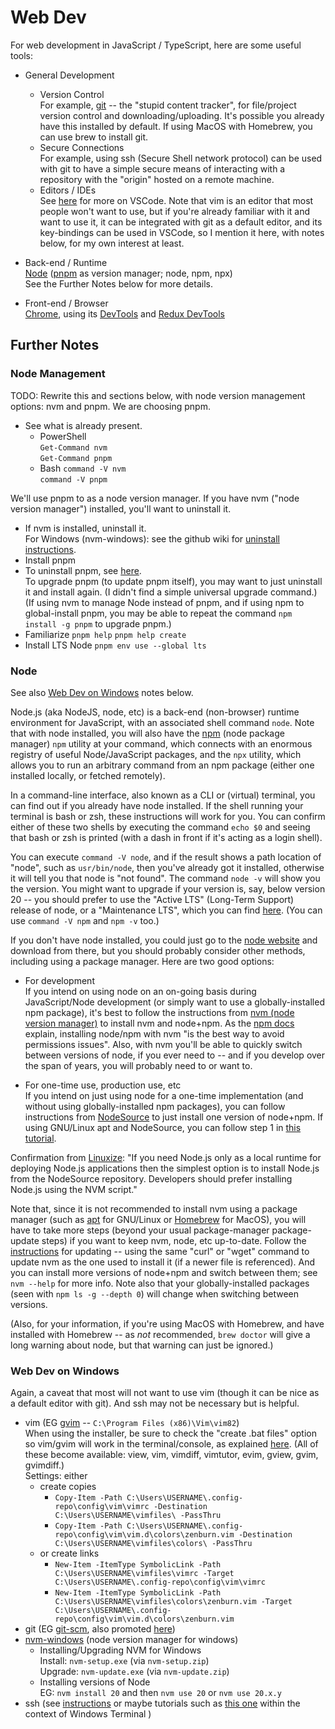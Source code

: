 # Web Dev

For web development in JavaScript / TypeScript, here are some useful tools:

* General Development
  * Version Control  
    For example, [git](https://git-scm.com/downloads) -- the "stupid content
    tracker", for file/project version control and downloading/uploading. It's
    possible you already have this installed by default. If using MacOS with
    Homebrew, you can use brew to install git.
  * Secure Connections  
    For example, using ssh (Secure Shell network protocol) can be used with git
    to have a simple secure means of interacting with a repository with the
    "origin" hosted on a remote machine.
  * Editors / IDEs  
    See [here](./Development.md) for more on VSCode.  Note that vim is an editor
    that most people won't want to use, but if you're already familiar with it
    and want to use it, it can be integrated with git as a default editor, and
    its key-bindings can be used in VSCode, so I mention it here, with notes
    below, for my own interest at least.

* Back-end / Runtime  
  [Node](https://nodejs.org/en/)
  ([pnpm](https://pnpm.io/) as version manager; node, npm, npx)  
  See the Further Notes below for more details.

* Front-end / Browser  
  [Chrome](https://www.google.com/chrome/), using its
  [DevTools](https://developer.chrome.com/docs/devtools) and
  [Redux DevTools](https://chromewebstore.google.com/detail/redux-devtools/lmhkpmbekcpmknklioeibfkpmmfibljd)

## Further Notes

### Node Management

TODO: Rewrite this and sections below, with node version management options: nvm
and pnpm.  We are choosing pnpm.

* See what is already present.
  * PowerShell  
    `Get-Command nvm`  
    `Get-Command pnpm`
  * Bash
    `command -V nvm`  
    `command -V pnpm`

We'll use pnpm to as a node version manager.  If you have nvm ("node version
manager") installed, you'll want to uninstall it.

* If nvm is installed, uninstall it.  
  For Windows (nvm-windows): see the github wiki for
  [uninstall instructions](https://github.com/coreybutler/nvm-windows/wiki#uninstall).
* Install pnpm
* To uninstall pnpm, see [here](https://pnpm.io/uninstall).  
  To upgrade pnpm (to update pnpm itself), you may want to just uninstall it and
  install again. (I didn't find a simple universal upgrade command.)  
  (If using nvm to manage Node instead of pnpm, and if using npm to
  global-install pnpm, you may be able to repeat the command
  `npm install -g pnpm` to upgrade pnpm.)
* Familiarize
  `pnpm help`
  `pnpm help create`
* Install LTS Node
  `pnpm env use --global lts`

### Node

See also [Web Dev on Windows](#web-dev-on-windows) notes below.

Node.js (aka NodeJS, node, etc) is a back-end (non-browser) runtime environment
for JavaScript, with an associated shell command `node`.  Note that with node
installed, you will also have the [npm](https://www.npmjs.com/) (node package
manager) `npm` utility at your command, which connects with an enormous registry
of useful Node/JavaScript packages, and the `npx` utility, which allows you to
run an arbitrary command from an npm package (either one installed locally, or
fetched remotely).

In a command-line interface, also known as a CLI or (virtual) terminal, you can
find out if you already have node installed.  If the shell running your terminal
is bash or zsh, these instructions will work for you.  You can confirm either of
these two shells by executing the command `echo $0` and seeing that bash or zsh
is printed (with a dash in front if it's acting as a login shell).

You can execute `command -V node`, and if the result shows a path location of
"node", such as `usr/bin/node`, then you've already got it installed, otherwise
it will tell you that node is "not found".  The command `node -v` will show you
the version.  You might want to upgrade if your version is, say, below version
20 -- you should prefer to use the "Active LTS" (Long-Term Support) release of
node, or a "Maintenance LTS", which you can find
[here](https://nodejs.org/en/about/releases/).  (You can use `command -V npm`
and `npm -v` too.)

If you don't have node installed, you could just go to the
[node website](https://nodejs.org/en/) and download from there, but you should
probably consider other methods, including using a package manager.  Here are
two good options:

* For development  
  If you intend on using node on an on-going basis during JavaScript/Node
development (or simply want to use a globally-installed npm package), it's best
to follow the instructions from
[nvm (node version manager)](https://github.com/nvm-sh/nvm) to install nvm and
node+npm.  As the
[npm docs](https://docs.npmjs.com/resolving-eacces-permissions-errors-when-installing-packages-globally)
explain, installing node/npm with nvm "is the best way to avoid permissions
issues".  Also, with nvm you'll be able to quickly switch between versions of
node, if you ever need to -- and if you develop over the span of years, you will
probably need to or want to.

* For one-time use, production use, etc  
  If you intend on just using node for a one-time implementation (and without
using globally-installed npm packages), you can follow instructions from
[NodeSource](https://github.com/nodesource/distributions) to just install one
version of node+npm.  If using GNU/Linux apt and NodeSource, you can follow
step 1 in
[this tutorial](https://www.digitalocean.com/community/tutorials/how-to-set-up-a-node-js-application-for-production-on-ubuntu-20-04).

Confirmation from
[Linuxize](https://linuxize.com/post/how-to-install-node-js-on-ubuntu-18.04/):
"If you need Node.js only as a local runtime for deploying Node.js applications
then the simplest option is to install Node.js from the NodeSource repository.
Developers should prefer installing Node.js using the NVM script."

Note that, since it is not recommended to install nvm using a package manager
(such as [apt](https://en.wikipedia.org/wiki/APT_(software)) for GNU/Linux or
[Homebrew](https://brew.sh/) for MacOS), you will have to take more steps
(beyond your usual package-manager package-update steps) if you want to keep nvm,
node, etc up-to-date.  Follow the [instructions](https://github.com/nvm-sh/nvm)
for updating -- using the same "curl" or "wget" command to update nvm as the one
used to install it (if a newer file is referenced).  And you can install more
versions of node+npm and switch between them; see `nvm --help` for more info.
Note also that your globally-installed packages (seen with `npm ls -g --depth 0`)
will change when switching between versions.

(Also, for your information, if you're using MacOS with Homebrew, and have
installed with Homebrew -- as *not* recommended, `brew doctor` will give a long
warning about node, but that warning can just be ignored.)

### Web Dev on Windows

Again, a caveat that most will not want to use vim (though it can be nice as a
default editor with git). And ssh may not be necessary but is helpful.

* vim (EG [gvim](https://www.vim.org/download.php)
  -- `C:\Program Files (x86)\Vim\vim82`)  
  When using the installer, be sure to check the "create .bat files" option so
  vim/gvim will work in the terminal/console, as explained
  [here](https://stackoverflow.com/questions/10049316/how-do-you-run-vim-in-windows).
  (All of these become available: view, vim, vimdiff, vimtutor, evim, gview,
  gvim, gvimdiff.)  
  Settings: either
  * create copies
    * `Copy-Item -Path C:\Users\USERNAME\.config-repo\config\vim\vimrc -Destination C:\Users\USERNAME\vimfiles\ -PassThru`
    * `Copy-Item -Path C:\Users\USERNAME\.config-repo\config\vim\vim.d\colors\zenburn.vim -Destination C:\Users\USERNAME\vimfiles\colors\ -PassThru`
  * or create links
    * `New-Item -ItemType SymbolicLink -Path C:\Users\USERNAME\vimfiles\vimrc -Target C:\Users\USERNAME\.config-repo\config\vim\vimrc`
    * `New-Item -ItemType SymbolicLink -Path C:\Users\USERNAME\vimfiles\colors\zenburn.vim -Target C:\Users\USERNAME\.config-repo\config\vim\vim.d\colors\zenburn.vim`
* git (EG [git-scm](https://git-scm.com/download/win), also promoted
  [here](https://gitforwindows.org/))
* [nvm-windows](https://github.com/coreybutler/nvm-windows)
  (node version manager for windows)
  * Installing/Upgrading NVM for Windows  
    Install: `nvm-setup.exe` (via `nvm-setup.zip`)  
    Upgrade: `nvm-update.exe` (via `nvm-update.zip`)
  * Installing versions of Node  
    EG: `nvm install 20` and then `nvm use 20` or `nvm use 20.x.y`
* ssh (see
  [instructions](https://learn.microsoft.com/en-us/windows-server/administration/openssh/openssh_keymanagement)
  or maybe tutorials such as
  [this one](https://learn.microsoft.com/en-us/windows/terminal/tutorials/ssh)
  within the context of Windows Terminal
  )

